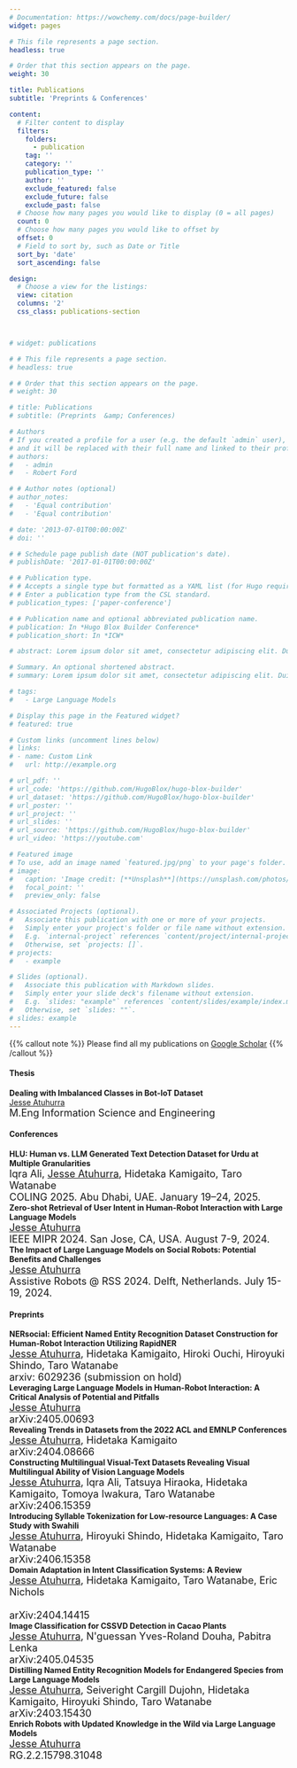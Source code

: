 ```yaml
---
# Documentation: https://wowchemy.com/docs/page-builder/
widget: pages

# This file represents a page section.
headless: true

# Order that this section appears on the page.
weight: 30

title: Publications
subtitle: 'Preprints & Conferences'

content:
  # Filter content to display
  filters:
    folders:
      - publication
    tag: ''
    category: ''
    publication_type: ''
    author: ''
    exclude_featured: false
    exclude_future: false
    exclude_past: false
  # Choose how many pages you would like to display (0 = all pages)
  count: 0
  # Choose how many pages you would like to offset by
  offset: 0
  # Field to sort by, such as Date or Title
  sort_by: 'date'
  sort_ascending: false

design:
  # Choose a view for the listings:
  view: citation
  columns: '2'
  css_class: publications-section 



# widget: publications

# # This file represents a page section.
# headless: true

# # Order that this section appears on the page.
# weight: 30

# title: Publications
# subtitle: (Preprints  &amp; Conferences)

# Authors
# If you created a profile for a user (e.g. the default `admin` user), write the username (folder name) here
# and it will be replaced with their full name and linked to their profile.
# authors:
#   - admin
#   - Robert Ford

# # Author notes (optional)
# author_notes:
#   - 'Equal contribution'
#   - 'Equal contribution'

# date: '2013-07-01T00:00:00Z'
# doi: ''

# # Schedule page publish date (NOT publication's date).
# publishDate: '2017-01-01T00:00:00Z'

# # Publication type.
# # Accepts a single type but formatted as a YAML list (for Hugo requirements).
# # Enter a publication type from the CSL standard.
# publication_types: ['paper-conference']

# # Publication name and optional abbreviated publication name.
# publication: In *Hugo Blox Builder Conference*
# publication_short: In *ICW*

# abstract: Lorem ipsum dolor sit amet, consectetur adipiscing elit. Duis posuere tellus ac convallis placerat. Proin tincidunt magna sed ex sollicitudin condimentum. Sed ac faucibus dolor, scelerisque sollicitudin nisi. Cras purus urna, suscipit quis sapien eu, pulvinar tempor diam. Quisque risus orci, mollis id ante sit amet, gravida egestas nisl. Sed ac tempus magna. Proin in dui enim. Donec condimentum, sem id dapibus fringilla, tellus enim condimentum arcu, nec volutpat est felis vel metus. Vestibulum sit amet erat at nulla eleifend gravida.

# Summary. An optional shortened abstract.
# summary: Lorem ipsum dolor sit amet, consectetur adipiscing elit. Duis posuere tellus ac convallis placerat. Proin tincidunt magna sed ex sollicitudin condimentum.

# tags:
#   - Large Language Models

# Display this page in the Featured widget?
# featured: true

# Custom links (uncomment lines below)
# links:
# - name: Custom Link
#   url: http://example.org

# url_pdf: ''
# url_code: 'https://github.com/HugoBlox/hugo-blox-builder'
# url_dataset: 'https://github.com/HugoBlox/hugo-blox-builder'
# url_poster: ''
# url_project: ''
# url_slides: ''
# url_source: 'https://github.com/HugoBlox/hugo-blox-builder'
# url_video: 'https://youtube.com'

# Featured image
# To use, add an image named `featured.jpg/png` to your page's folder.
# image:
#   caption: 'Image credit: [**Unsplash**](https://unsplash.com/photos/pLCdAaMFLTE)'
#   focal_point: ''
#   preview_only: false

# Associated Projects (optional).
#   Associate this publication with one or more of your projects.
#   Simply enter your project's folder or file name without extension.
#   E.g. `internal-project` references `content/project/internal-project/index.md`.
#   Otherwise, set `projects: []`.
# projects:
#   - example

# Slides (optional).
#   Associate this publication with Markdown slides.
#   Simply enter your slide deck's filename without extension.
#   E.g. `slides: "example"` references `content/slides/example/index.md`.
#   Otherwise, set `slides: ""`.
# slides: example
---
```



<!-- {{% callout note %}}
Click the _Cite_ button above to demo the feature to enable visitors to import publication metadata into their reference management software.
{{% /callout %}} -->

<!-- 
{{% callout note %}}
Create your slides in Markdown - click the _Slides_ button to check out the example.
{{% /callout %}} 
-->

<!-- Add the publication's **full text** or **supplementary notes** here. You can use rich formatting such as including [code, math, and images](https://docs.hugoblox.com/content/writing-markdown-latex/). -->

{{% callout note %}}
Please find all my publications on [Google Scholar](https://scholar.google.com/citations?view_op=list_works&hl=en&hl=en&user=2Li9kqwAAAAJ)
{{% /callout %}}


<style> 

.paper-title{

}

.author-list{
    font-size: 18px;
}

.paper-venue{


}

p{
    margin:0;
}
    

</style>


#### Thesis

**Dealing with Imbalanced Classes in Bot-IoT Dataset**  
 <u>Jesse Atuhurra</u>  
  <p class='author-list'> M.Eng Information Science and Engineering </p>

#### Conferences

**HLU: Human vs. LLM Generated Text Detection Dataset for Urdu at Multiple Granularities**  
  <p class='author-list'> Iqra Ali, <u>Jesse Atuhurra</u>, Hidetaka Kamigaito, Taro Watanabe  <br> 
 COLING 2025. Abu Dhabi, UAE. January 19–24, 2025.</p>

**Zero-shot Retrieval of User Intent in Human-Robot Interaction with Large Language Models**  
  <p class='author-list'> <u>Jesse Atuhurra</u>  <br> 
 IEEE MIPR 2024. San Jose, CA, USA. August 7-9, 2024.</p>

**The Impact of Large Language Models on Social Robots: Potential Benefits and Challenges**  
  <p class='author-list'> <u>Jesse Atuhurra</u>  <br> 
 Assistive Robots @ RSS 2024. Delft, Netherlands. July 15-19, 2024. </p>

#### Preprints

**NERsocial: Efficient Named Entity Recognition Dataset Construction for Human-Robot Interaction Utilizing RapidNER**  
    <p class='author-list'> <u>Jesse Atuhurra</u>, Hidetaka Kamigaito, Hiroki Ouchi, Hiroyuki Shindo, Taro Watanabe  <br> 
   arxiv: 6029236 (submission on hold) </p>

**Leveraging Large Language Models in Human-Robot Interaction: A Critical Analysis of Potential and Pitfalls**  
    <p class='author-list'> <u>Jesse Atuhurra</u>  
   arXiv:2405.00693 </p>

**Revealing Trends in Datasets from the 2022 ACL and EMNLP Conferences**  
   <p class='author-list'> <u>Jesse Atuhurra</u>, Hidetaka Kamigaito  <br> 
   arXiv:2404.08666 </p>

**Constructing Multilingual Visual-Text Datasets Revealing Visual Multilingual Ability of Vision Language Models**  
   <p class='author-list'> <u>Jesse Atuhurra</u>, Iqra Ali, Tatsuya Hiraoka, Hidetaka Kamigaito, Tomoya Iwakura, Taro Watanabe  <br> 
   arXiv:2406.15359 </p>

**Introducing Syllable Tokenization for Low-resource Languages: A Case Study with Swahili**  
   <p class='author-list'><u>Jesse Atuhurra</u>, Hiroyuki Shindo, Hidetaka Kamigaito, Taro Watanabe <br> 
   arXiv:2406.15358 </p>

**Domain Adaptation in Intent Classification Systems: A Review**  
    <p class='author-list'> <u>Jesse Atuhurra</u>, Hidetaka Kamigaito, Taro Watanabe, Eric Nichols <br>  
   arXiv:2404.14415 </p>

**Image Classification for CSSVD Detection in Cacao Plants**  
   <p class='author-list'> <u>Jesse Atuhurra</u>, N'guessan Yves-Roland Douha, Pabitra Lenka  <br> 
   arXiv:2405.04535 </p>

**Distilling Named Entity Recognition Models for Endangered Species from Large Language Models**  
    <p class='author-list'> <u>Jesse Atuhurra</u>, Seiveright Cargill Dujohn, Hidetaka Kamigaito, Hiroyuki Shindo, Taro Watanabe  <br> 
   arXiv:2403.15430 </p>

**Enrich Robots with Updated Knowledge in the Wild via Large Language Models**  
   <p class='author-list'> <u>Jesse Atuhurra</u>  <br> 
   RG.2.2.15798.31048 </p>


